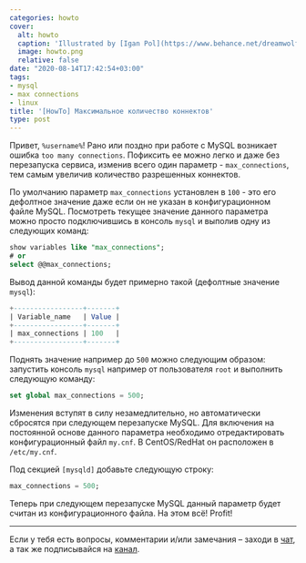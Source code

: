 ```yaml
---
categories: howto
cover:
  alt: howto
  caption: 'Illustrated by [Igan Pol](https://www.behance.net/dreamwolf97d61e)'
  image: howto.png
  relative: false
date: "2020-08-14T17:42:54+03:00"
tags:
- mysql
- max connections
- linux
title: '[HowTo] Максимальное количество коннектов'
type: post
---
```

Привет, `%username%`! Рано или поздно при работе с MySQL возникает ошибка `too many connections`. Пофиксить ее можно легко и даже без перезапуска сервиса, изменив всего один параметр - `max_connections`, тем самым увеличив количество разрешенных коннектов.

По умолчанию параметр `max_connections` установлен в `100` - это его дефолтное значение даже если он не указан в конфигурационном файле MySQL. Посмотреть текущее значение данного параметра можно просто подключившись в консоль `mysql` и выполив одну из следующих команд:

```sql
show variables like "max_connections";
# or
select @@max_connections;
```

Вывод данной команды будет примерно такой (дефолтные значение `mysql`):

```sql
+-----------------+-------+
| Variable_name   | Value |
+-----------------+-------+
| max_connections | 100   |
+-----------------+-------+
```

Поднять значение например до `500` можно следующим образом: запустить консоль `mysql` например от пользователя `root` и выполнить следующую команду:

```sql
set global max_connections = 500;
```

Изменения вступят в силу незамедлительно, но автоматически сбросятся при следующем перезапуске MySQL. Для включения на постоянной основе данного параметра необходимо отредактировать конфигурационный файл `my.cnf`. В CentOS/RedHat он расположен в `/etc/my.cnf`.

Под секцией `[mysqld]` добавьте следующую строку:

```sql
max_connections = 500;
```

Теперь при следующем перезапуске MySQL данный параметр будет считан из конфигурационного файла. На этом всё! Profit!

---
Если у тебя есть вопросы, комментарии и/или замечания – заходи в [чат](https://ttttt.me/jtprogru_chat), а так же подписывайся на [канал](https://ttttt.me/jtprogru_channel).
